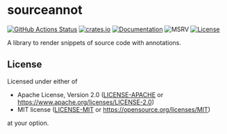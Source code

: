 # sourceannot

[![GitHub Actions Status](https://github.com/eduardosm/rust-sourceannot/workflows/CI/badge.svg)](https://github.com/eduardosm/rust-sourceannot/actions)
[![crates.io](https://img.shields.io/crates/v/sourceannot.svg)](https://crates.io/crates/sourceannot)
[![Documentation](https://docs.rs/sourceannot/badge.svg)](https://docs.rs/sourceannot)
![MSRV](https://img.shields.io/badge/rustc-1.79+-lightgray.svg)
[![License](https://img.shields.io/crates/l/sourceannot.svg)](https://github.com/eduardosm/rust-sourceannot#license)

A library to render snippets of source code with annotations.

## License

Licensed under either of

* Apache License, Version 2.0 ([LICENSE-APACHE](LICENSE-APACHE) or
  <https://www.apache.org/licenses/LICENSE-2.0>)
* MIT license ([LICENSE-MIT](LICENSE-MIT) or
  <https://opensource.org/licenses/MIT>)

at your option.
